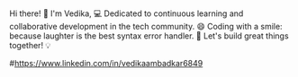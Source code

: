 Hi there! 👋 I'm Vedika,
💻 Dedicated to continuous learning and collaborative development in the tech community.
😄 Coding with a smile: because laughter is the best syntax error handler. 
💪 Let's build great things together! 💡

#https://www.linkedin.com/in/vedikaambadkar6849
